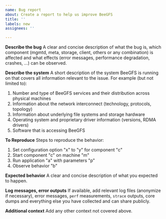 ```yaml
---
name: Bug report
about: Create a report to help us improve BeeGFS
title: ''
labels: new
assignees: ''

---
```


**Describe the bug**
A clear and concise description of what the bug is, which component (mgmtd, meta, storage, client, others or any combination) is affected and what effects (error messages, performance degradation, crashes, ...) can be observed.

**Describe the system**
A short description of the system BeeGFS is running on that covers all information relevant to the issue. For example (but not limited to):
1. Number and type of BeeGFS services and their distribution across physical machines
2. Information about the network interconnect (technology, protocols, topology)
3. Information about underlying file systems and storage hardware
4. Operating system and proprietary driver information (versions, RDMA drivers)
5. Software that is accessing BeeGFS
 
**To Reproduce**
Steps to reproduce the behavior:
1. Set configuration option "x" to "y" for component "c"
2. Start component "c" on machine "m"
3. Run application "a" with parameters "p"
4. Observe behavior "b"

**Expected behavior**
A clear and concise description of what you expected to happen.

**Log messages, error outputs**
If available, add relevant log files (anonymize if necessary), error messages, `perf` measurements, `strace` outputs, core dumps and everything else you have collected and can share publicly.

**Additional context**
Add any other context not covered above.
